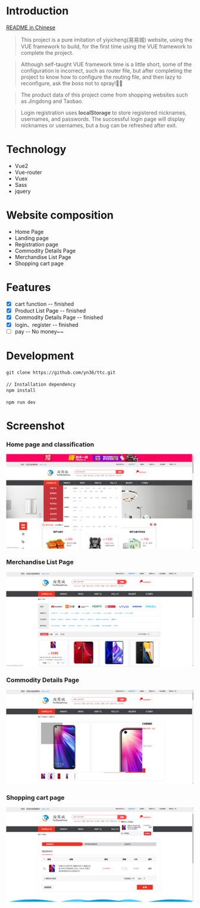 # Introduction

[README in Chinese](README.md)

> This project is a pure imitation of yiyicheng(易易城)  website, using the VUE framework to build, for the first time using the VUE framework to complete the project.

> Although self-taught VUE framework time is a little short, some of the configuration is incorrect, such as router file, but after completing the project to know how to configure the routing file, and then lazy to reconfigure, ask the boss not to spray!🌹🌹

> The product data of this project come from shopping websites such as Jingdong and Taobao.

> Login registration uses **localStorage** to store registered nicknames, usernames, and passwords. The successful login page will display nicknames or usernames, but a bug can be refreshed after exit.

# Technology
   * Vue2
   * Vue-router 
   * Vuex
   * Sass
   * jquery

# Website composition
   * Home Page
   * Landing page
   * Registration page
   * Commodity Details Page
   * Merchandise List Page
   * Shopping cart page

# Features
- [x] cart function -- finished
- [x] Product List Page -- finished
- [x] Commodity Details Page -- finished
- [x] login、register -- finished
- [ ] pay -- No money~~

# Development

```
git clone https://github.com/yn36/ttc.git

// Installation dependency
npm install

npm run dev
```

# Screenshot

### Home page and classification
<img src="https://github.com/yn36/ttc/blob/master/mdimg/WechatIMG11.png">

### Merchandise List Page
<img src="https://github.com/yn36/ttc/blob/master/mdimg/WechatIMG13.png">

### Commodity Details Page
<img src="https://github.com/yn36/ttc/blob/master/mdimg/WechatIMG14.png">

### Shopping cart page
<img src="https://github.com/yn36/ttc/blob/master/mdimg/WechatIMG12.png">
